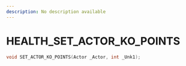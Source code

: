 ```yaml
---
description: No description available 
---
```


# HEALTH\_SET_ACTOR_KO_POINTS

```cpp
void SET_ACTOR_KO_POINTS(Actor _Actor, int _Unk1);
```